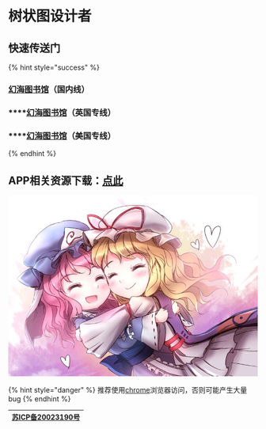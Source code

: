 # 树状图设计者

## 快速传送门

{% hint style="success" %}
### [**幻海图书馆**](https://nov.phantom-sea-limited.ltd/)**（国内线）**

### \*\*\*\*[**幻海图书馆**](https://nov-eu.herokuapp.com/)**（英国专线）**

### \*\*\*\*[**幻海图书馆**](https://nov-us.herokuapp.com/)**（美国专线）**
{% endhint %}

## APP相关资源下载：[点此](https://pan.phantom-sea-limited.ltd/#/s/vdFN)

![](.gitbook/assets/agg-zo-w-t1-yhq66o-cty.jpg)

{% hint style="danger" %}
推荐使用[chrome](https://www.google.cn/intl/zh-CN/chrome/)浏览器访问，否则可能产生大量bug
{% endhint %}

| [苏ICP备20023190号](http://beian.miit.gov.cn/) |
| :---: |


